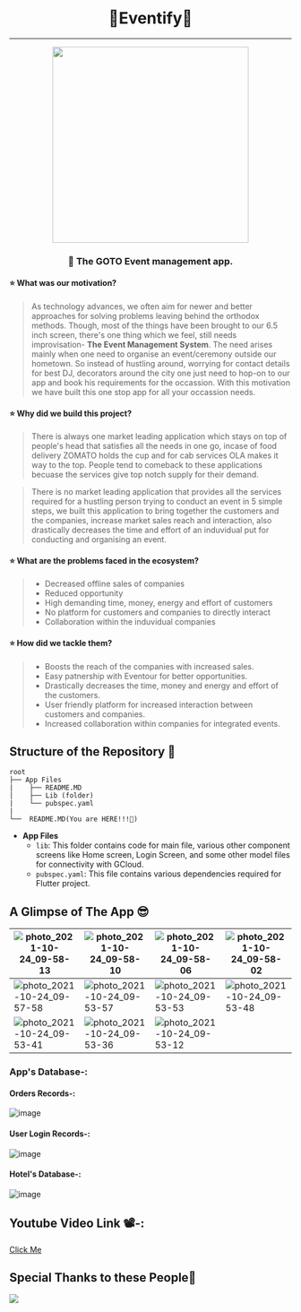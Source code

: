 # <div align=center>🌟Eventify🌟</div>
---

<div align=center><img src="https://user-images.githubusercontent.com/78701779/139559367-a6d58ba1-1cfd-4c41-ae46-6df51841a8ff.jpeg" height=350px wifdth = 700px></div>

### **<p align="center">📌 The GOTO Event management app.</p>**

#### ⭐ What was our motivation?
>As technology advances, we often aim for newer and better approaches for solving problems leaving behind the orthodox methods. Though, most of the things have been brought to our 6.5 inch screen, there's one thing which we feel, still needs improvisation- **The Event Management System**. The need arises mainly when one need to organise an event/ceremony outside our hometown. So instead of hustling around, worrying for contact details for best DJ, decorators around the city one just need to hop-on to our app and book his requirements for the occassion. With this motivation we have built this one stop app for all your occassion needs.

#### ⭐ Why did we build this project?

>There is always one market leading application which stays on top of people's head that satisfies all the needs in one go, incase of food delivery ZOMATO holds the cup and for cab services OLA makes it way to the top. People tend to comeback to these applications becuase the services give top notch supply for their demand.

>  There is no market leading application that provides all the services required for a hustling person trying to conduct an event in 5 simple steps, we built this application to bring together the customers and the companies, increase market sales reach and interaction, also drastically decreases the time and effort of an induvidual put for conducting and organising an event.

#### ⭐ What are the problems faced in the ecosystem?
>- Decreased offline sales of companies  
>- Reduced opportunity 
>- High demanding time, money, energy and effort of customers 
>- No platform for customers and companies to directly interact
>- Collaboration within the induvidual companies 

#### ⭐ How did we tackle them?
>- Boosts the reach of the companies with increased sales.
>- Easy patnership with Eventour for better opportunities.
>- Drastically decreases the time, money and energy and effort of the customers.
>- User friendly platform for increased interaction between customers and companies.
>- Increased collaboration within companies for integrated events. 

## Structure of the Repository 📂

```
root
├── App Files
|    ├── README.MD
│    ├── Lib (folder)    
|    └── pubspec.yaml
|
└──  README.MD(You are HERE!!!📌)
```
- **App Files**
    * `lib`: This folder contains code for main file, various other component screens like Home screen, Login Screen, and some other model files for connectivity with GCloud.
    * `pubspec.yaml`: This file contains various dependencies required for Flutter project.

## A Glimpse of The App 😎

| ![photo_2021-10-24_09-58-13](https://user-images.githubusercontent.com/78701779/138580766-3079601e-c41e-4ac2-bd20-ac88a4390428.jpg) | ![photo_2021-10-24_09-58-10](https://user-images.githubusercontent.com/78701779/139560691-696b8530-5269-4465-8253-20ba6bff1448.jpeg) | ![photo_2021-10-24_09-58-06](https://user-images.githubusercontent.com/78701779/138580787-1dcbfe4d-8f05-476e-a56d-d2935bb57dfc.jpg) | ![photo_2021-10-24_09-58-02](https://user-images.githubusercontent.com/78701779/138580798-9819bc78-74ff-4414-8377-122557ac300b.jpg) |
| --- | --- | --- | --- |
| ![photo_2021-10-24_09-57-58](https://user-images.githubusercontent.com/78701779/138580830-55ef0f80-01ac-4c47-93ff-117f5bd3156b.jpg) | ![photo_2021-10-24_09-53-57](https://user-images.githubusercontent.com/78701779/138580834-63d514b0-1703-4206-9566-2a0a5507bd01.jpg) | ![photo_2021-10-24_09-53-53](https://user-images.githubusercontent.com/78701779/138580837-afaa0ecb-052c-44fe-8a7d-91dc89e4b3b5.jpg) | ![photo_2021-10-24_09-53-48](https://user-images.githubusercontent.com/78701779/138580847-412c81ef-05af-4e81-8bf9-58c00c9e4f49.jpg) |
| ![photo_2021-10-24_09-53-41](https://user-images.githubusercontent.com/78701779/138580855-0b72be46-80a5-47bc-b7b4-eb708b569083.jpg) | ![photo_2021-10-24_09-53-36](https://user-images.githubusercontent.com/78701779/138580857-3f0beac2-b145-47ae-8f6b-e69d3569e1e1.jpg) | ![photo_2021-10-24_09-53-12](https://user-images.githubusercontent.com/78701779/138580862-c02ad97f-4f21-4fad-9e68-3fb6aa15d067.jpg) | |

### App's Database-:
 #### Orders Records-:
 ![image](https://user-images.githubusercontent.com/78701779/138580901-e1656a1e-f154-46e2-b27e-d2f0093e2358.png)
 #### User Login Records-:
![image](https://user-images.githubusercontent.com/78701779/138580921-08afd290-caf7-4b28-8c9d-9c4b750b0201.png)
#### Hotel's Database-:
![image](https://user-images.githubusercontent.com/78701779/138580941-3037071f-00b4-4b51-b91b-f3f1b5687766.png)

## Youtube Video Link 📽️-: 

<a href=""> Click Me</a>

## Special Thanks to these People💝

<a href="https://github.com/SubhanuSRoy/Eventify/graphs/contributors">
  <img src="https://contrib.rocks/image?repo=subhanuSRoy/Eventify" />
</a>
